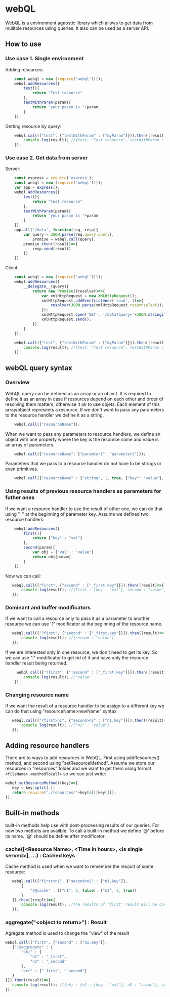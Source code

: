# webQL

WebQL is a environment agnostic library which allows to get data from mulitple resources using queries. It also can be used as a server API.

## How to use
### Use case 1. Single environment
Adding resources:
```javascript
    const webql = new (require('webql'))();
    webql.addResources({
        test(){
            return "Test resource"
        },
        testWithParam(param){
            return "your param is "+param
        }
    });
```
Getting resource by query:
```javascript
    webql.call(["test", {"testWithParam" : ["myParam"]}]).then((result)=>{
        console.log(result); //{test: "Test resource", testWithParam : "your param is myParam"}
    });
```
### Use case 2. Get data from server 
Server:
```javascript
    const express = require('express');
    const webql = new (require('webql'))();
    var app = express();    
    webql.addResources({
        test(){
            return "Test resource"
        },
        testWithParam(param){
            return "your param is "+param
        }
    });
    app.all('/data', function(req, resp){
        var query = JSON.parse(req.query.query),
			promise = webql.call(query);
        promise.then((result)=>{
            resp.send(result)
        })
    })
```
Client:
```javascript
    const webql = new (require('webql'))();
    webql.addResources({
        __delegate__(query){
            return new Promise((resolver)=>{
                var xmlHttpRequest = new XMLHttpRequest();
                xmlHttpRequest.addEventListener('load', ()=>{
                    resolver(JSON.parse(xmlHttpRequest.responseText));
                });
                xmlHttpRequest.open('GET', '/data?query='+JSON.stringify(query));
                xmlHttpRequest.send();
            });	
        }
    });
    
    webql.call(["test", {"testWithParam" : ["myParam"]}]).then((result)=>{
        console.log(result); //{test: "Test resource", testWithParam : "your param is myParam"}
    });
```

## webQL query syntax
### Overview
WebQL query can be defined as an array or an object. It is required to define it as an array in case if resources depend on each other and order of resolving them matters, otherwise it ok to use objets. Each element of this array/object represents a resource. If we don't want to pass any parameters to the resource handler we define it as a string.
```javascript
    webql.call(["resourceName"]);
```
When we want to pass any parameters to resource handlers, we define an object with one property where the key is the resource name and value is an array of parameters.
```javascript
    webql.call({"resourceName": ["paramter1", "parameter2"]});
```
Parameters that we pass to a resource handler do not have to be strings or even primitives.
```javascript
    webql.call({"resourceName" : ["string", 1, true, {"key": "value"}, ["a", "r", "r", "a", "y"]]});
```
### Using results of previous resource handlers as parameters for futher ones
If we want a resource handler to use the result of other one, we can do that using "\_" at the beginning of parameter key.
Assume we defined two resource handlers:
```javascript
    webql.addResources({
        first(){
            return {"key" : "val"}
        },
        second(param){
            var obj = {"val" : "value"}
            return obj[param]
        }
    });
```
 Now we can call:
 ```javascript
    webql.call(["first", {"second" : ["_first.key"]}]).then((result)=>{
        console.log(result); //{first : {key : "val"}, second : "value"}
    }); 
```
 ### Dominant and buffer modificators
 
 If we want to call a resource only to pass it as a parameter to another resource we can use '?' modificator at the beginning of the resource name.
 ```javascript
    webql.call(["?first", {"second" : ["_first.key"]}]).then((result)=>{
        console.log(result); //{second : "value"}
    });
```
If we are interested only in one resource, we don't need to get its key. So we can use "!" modificator to get rid of it and have only the resource handler result being returned.
```javascript 
     webql.call(["?first", {"!second" : ["_first.key"]}]).then((result)=>{
        console.log(result); //"value"
    });
```
 ### Changing resource name
 If we want the result of a resource handler to be assign to a different key we can do that using "resourceName>newName" syntax
 ```javascript
    webql.call(["?first>n1", {"second>n2" : ["n1.key"]}]).then((result)=>{
        console.log(result); //{"n2" : "value"}
    });
```

## Adding resource handlers
There are to ways to add resources in WebQL.
First using addResources() method, and second using "setResourceMethod".
Assume we store our resources in "resources" folder and we want to get them using format ```<fileName>.<methodToCall>``` so we can just write:

 ```javascript
 webql.setResourceMethod((key)=>{
    key = key.split(.);
    return require('./resources/'+key[0])[key[1]];
 });
 ```
## Built-in methods
built-in methods help use with post-processing results of our queries. For now two methots are availble. To call a built-in method we define '@' before its name. '@' should be define after modificator.
### cache(\[\<Resource Name\>, \<Time in hours\>, \<is single served\>], ...) \: Cached keys
Cache method is used when we want to remember the resoult of some resource:
 ```javascript
    webql.call(["first>n1", {"second>n2" : ["n1.key"]}, 
        {
            "?@cache" : [["n1", 2, false], ["n2", 3, true]]
        }
    ]).then((result)=>{
        console.log(result); //The results of "first" result will be cached for 2 hours. The result of "second" resource will be cached for 3 hours. Also resource "second" will be removed after first time we get it from cahce.
    });
 ```
### aggregate("\<object to return\>") \: Result
Agregate method is used to change the "view" of the result
 ```javascript
 webql.call(["first", {"second" : ["n1.key"]}, 
    {"!@aggregate" : {
        "obj" : {
            "n1" : "_first",
            "n2" : "_second"
        },
        "arr" : ["_first", "_second"]
    }
}]).then((result)=>{
    console.log(result); //{obj : {n1 : {key : "val"}, n2 : "value"}, arr : [{key : "val"}, "value"]}
});
```
 
